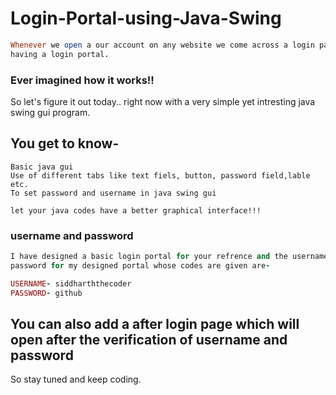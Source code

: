 # Login-Portal-using-Java-Swing
```ruby
Whenever we open a our account on any website we come across a login page
having a login portal. 
```
### Ever imagined how it works!!
So let's figure it out today.. right now with a very simple yet intresting 
java swing gui program.

## You get to know-
```
Basic java gui 
Use of different tabs like text fiels, button, password field,lable etc.
To set password and username in java swing gui

let your java codes have a better graphical interface!!!
```
### username and password 
```ruby
I have designed a basic login portal for your refrence and the username and
password for my designed portal whose codes are given are-

USERNAME- siddharththecoder
PASSWORD- github
```
## You can also add a after login page which will open after the verification of username and password

So stay tuned and keep coding.
